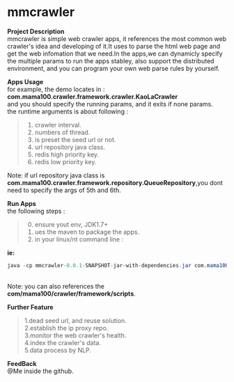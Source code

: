 # mmcrawler
<b>Project Description</b></br>
  mmcrawler is simple web crawler apps, it references the most common web crawler's idea and developing of it.It uses to parse     the html web page and get the web infomation that we need.In the apps,we can dynamicly specify the multiple params to run the    apps stabley, also support the distributed environment, and you can program your own web parse rules by yourself.
  
<b>Apps Usage</b></br>
for example, the demo locates in : <b>com.mama100.crawler.framework.crawler.KaoLaCrawler</b><br>
and you should specify the running params, and it exits if none params.<br>
the runtime arguments is about following :
>1. crawler interval.<br>
>2. numbers of thread.<br>
>3. is preset the seed url or not.<br>
>4. url repository java class.<br>
>5. redis high priority key.<br>
>6. redis low priority key.<br>

Note: if url repository java class is <b>com.mama100.crawler.framework.repository.QueueRepository</b>,you dont need to specify the args of 5th and 6th.<br>

<b>Run Apps</b></br>
the following steps :<br>
>0. ensure yout env, JDK1.7+
>1. ues the maven to package the apps.</br>
>2. in your linux/nt command line :</br>

<b>ie:</b><br> 
```JAVA
java -cp mmcrawler-0.0.1-SNAPSHOT-jar-with-dependencies.jar com.mama100.crawler.framework.crawler.KaoLaCrawler 2000 20 false com.mama100.crawler.framework.repository.RedisRepository crawler.todo.high.163.kaola crawler.todo.low.163.kaola
```

<br>Note: you can also references the <b>com/mama100/crawler/framework/scripts</b>.</br>

<b>Further Feature</b></br>
>1.dead seed url, and reuse solution.</br>
>2.establish the ip proxy repo.</br>
>3.monitor the web crawler's health.</br>
>4.index the crawler's data.</br>
>5.data process by NLP.

<b>FeedBack</b></br>
@Me inside the github.



